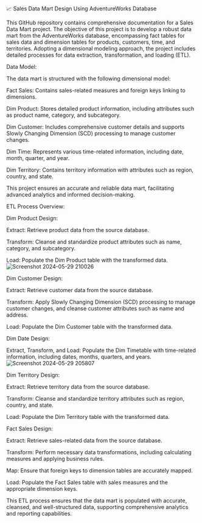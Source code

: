 📈 Sales Data Mart Design Using AdventureWorks Database

This GitHub repository contains comprehensive documentation for a Sales Data Mart project. The objective of this project is to develop a robust data mart from the AdventureWorks database, encompassing fact tables for sales data and dimension tables for products, customers, time, and territories. Adopting a dimensional modeling approach, the project includes detailed processes for data extraction, transformation, and loading (ETL).

Data Model:

The data mart is structured with the following dimensional model:

Fact Sales: Contains sales-related measures and foreign keys linking to dimensions.

Dim Product: Stores detailed product information, including attributes such as product name, category, and subcategory.

Dim Customer: Includes comprehensive customer details and supports Slowly Changing Dimension (SCD) processing to manage customer changes.

Dim Time: Represents various time-related information, including date, month, quarter, and year.

Dim Territory: Contains territory information with attributes such as region, country, and state.

This project ensures an accurate and reliable data mart, facilitating advanced analytics and informed decision-making.

ETL Process Overview:

Dim Product Design:

Extract: Retrieve product data from the source database.

Transform: Cleanse and standardize product attributes such as name, category, and subcategory.

Load: Populate the Dim Product table with the transformed data.
![Screenshot 2024-05-29 210026](https://github.com/A7med-3laa227/Sales_Data_Mart/assets/86737077/aceee82c-41f5-48d8-af3d-382464703420)

Dim Customer Design:

Extract: Retrieve customer data from the source database.

Transform: Apply Slowly Changing Dimension (SCD) processing to manage customer changes, and cleanse customer attributes such as name and address.

Load: Populate the Dim Customer table with the transformed data.

Dim Date Design:

Extract, Transform, and Load: Populate the Dim Timetable with time-related information, including dates, months, quarters, and years.
![Screenshot 2024-05-29 205807](https://github.com/A7med-3laa227/Sales_Data_Mart/assets/86737077/22e8dccb-5b4b-4540-b430-fc41b1d4f779)

Dim Territory Design:

Extract: Retrieve territory data from the source database.

Transform: Cleanse and standardize territory attributes such as region, country, and state.

Load: Populate the Dim Territory table with the transformed data.

Fact Sales Design:

Extract: Retrieve sales-related data from the source database.

Transform: Perform necessary data transformations, including calculating measures and applying business rules.

Map: Ensure that foreign keys to dimension tables are accurately mapped.

Load: Populate the Fact Sales table with sales measures and the appropriate dimension keys.

This ETL process ensures that the data mart is populated with accurate, cleansed, and well-structured data, supporting comprehensive analytics and reporting capabilities.






